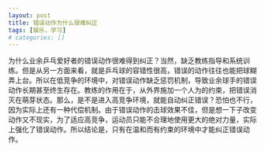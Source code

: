 ```yaml
---
layout: post
title: 错误动作为什么很难纠正
tags: [娱乐，学习]
# categories: []
---
```


为什么业余乒乓爱好者的错误动作很难得到纠正？当然，缺乏教练指导和系统训练。但是从另一方面来看，就是乒乓球的容错性很高，错误的动作往往也能把球糊弄上台。所以在低竞争的环境中，对错误动作缺乏惩罚机制，导致业余球手的错误动作长期甚至终生存在。教练的作用在于，从外界施加一个人为的约束，把错误消灭在萌芽状态。那么，是不是进入高竞争环境，就能自动纠正错误？恐怕也不行，因为实际上还有一种代偿机制。由于错误动作的击球效果不佳，但是想一下子改变动作又不现实，为了适应高竞争，运动员只能不合理地使用更大的绝对力量，实际上强化了错误动作。所以结论是，只有在温和而有约束的环境中才能纠正错误动作。
